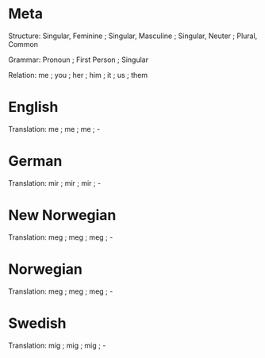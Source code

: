 Meta
====

Structure: Singular, Feminine ; Singular, Masculine ; Singular, Neuter ; Plural, Common

Grammar:   Pronoun ; First Person ; Singular

Relation:  me ; you ; her ; him ; it ; us ; them



English
=======

Translation: me ; me ; me ; -



German
======

Translation: mir ; mir ; mir ; -



New Norwegian
=============

Translation: meg ; meg ; meg ; -



Norwegian
=========

Translation: meg ; meg ; meg ; -



Swedish
=======

Translation: mig ; mig ; mig ; -
